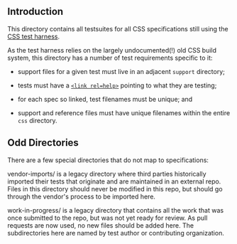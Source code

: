 Introduction
------------

This directory contains all testsuites for all CSS specifications still using
the [CSS test harness][harness].

As the test harness relies on the largely undocumented(!) old CSS build system,
this directory has a number of test requirements specific to it:

 * support files for a given test must live in an adjacent `support` directory;
   
 * tests must have a [`<link rel=help>`][spec-link] pointing to what they are
   testing;
   
 * for each spec so linked, test filenames must be unique; and
 
 * support and reference files must have unique filenames within the entire
   `css` directory.


Odd Directories
---------------

There are a few special directories that do not map to specifications:

vendor-imports/ is a legacy directory where third parties historically imported
their tests that originate and are maintained in an external repo. Files in
this directory should never be modified in this repo, but should go through the
vendor's process to be imported here.

work-in-progress/ is a legacy directory that contains all the work that was
once submitted to the repo, but was not yet ready for review. As pull requests
are now used, no new files should be added here. The subdirectories here are
named by test author or contributing organization.


[harness]: https://test.csswg.org/harness/
[spec-link]: http://web-platform-tests.org/writing-tests/css-metadata.html#specification-links
